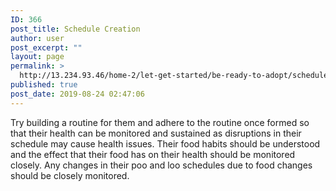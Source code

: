 ```yaml
---
ID: 366
post_title: Schedule Creation
author: user
post_excerpt: ""
layout: page
permalink: >
  http://13.234.93.46/home-2/let-get-started/be-ready-to-adopt/schedule-creation/
published: true
post_date: 2019-08-24 02:47:06
---
```

Try building a routine for them and adhere to the routine once formed so that their health can be monitored and sustained as disruptions in their schedule may cause health issues. Their food habits should be understood and the effect that their food has on their health should be monitored closely. Any changes in their poo and loo schedules due to food changes should be closely monitored.